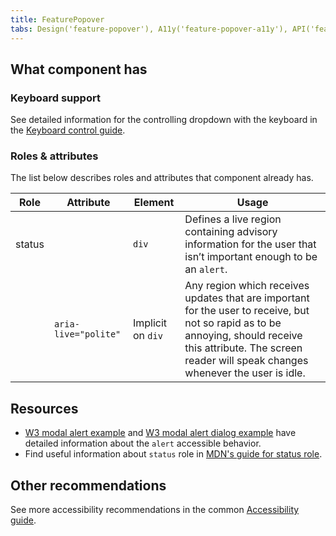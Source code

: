 ```yaml
---
title: FeaturePopover
tabs: Design('feature-popover'), A11y('feature-popover-a11y'), API('feature-popover-api'), Example('feature-popover-code'), Changelog('feature-popover-changelog')
---
```


## What component has

### Keyboard support

See detailed information for the controlling dropdown with the keyboard in the [Keyboard control guide](/core-principles/a11y/a11y-keyboard#keyboard_support_for_popper).

### Roles & attributes

The list below describes roles and attributes that component already has.

| Role   | Attribute            | Element           | Usage                                                                                                                                                                                                            |
| ------ | -------------------- | ----------------- | ---------------------------------------------------------------------------------------------------------------------------------------------------------------------------------------------------------------- |
| status |                      | `div`             | Defines a live region containing advisory information for the user that isn’t important enough to be an `alert`.                                                                                                |
|        | `aria-live="polite"` | Implicit on `div` | Any region which receives updates that are important for the user to receive, but not so rapid as to be annoying, should receive this attribute. The screen reader will speak changes whenever the user is idle. |

## Resources

- [W3 modal alert example](https://www.w3.org/TR/wai-aria-practices-1.1/examples/alert/alert.html) and [W3 modal alert dialog example](https://www.w3.org/TR/wai-aria-practices-1.1/examples/dialog-modal/alertdialog.html) have detailed information about the `alert` accessible behavior.
- Find useful information about `status` role in [MDN's guide for status role](https://developer.mozilla.org/en-US/docs/Web/Accessibility/ARIA/Roles/status_role).

## Other recommendations

See more accessibility recommendations in the common [Accessibility guide](/core-principles/a11y/a11y).
